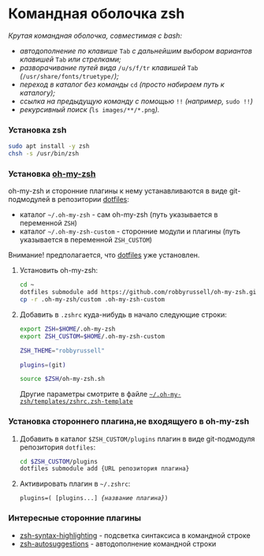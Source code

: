 # Командная оболочка zsh
*Крутая командная оболочка, совместимая с bash:*

* *автодополнение по клавише* `Tab` *c дальнейшим выбором вариантов клавишей* `Tab` *или стрелками;*
* *разворачивание путей вида* `/u/s/f/tr` *клавишей* `Tab` *(*`/usr/share/fonts/truetype/`*);*
* *переход в каталог без команды* `cd` *(просто набираем путь к каталогу);*
* *ссылка на предыдущую команду с помощью* `!!` *(например,* `sudo !!`*)*
* *рекурсивный поиск (*`ls images/**/*.png`*).*

### Установка zsh

```bash
sudo apt install -y zsh
chsh -s /usr/bin/zsh
```
### Установка [oh-my-zsh](https://github.com/robbyrussell/oh-my-zsh)

oh-my-zsh и сторонние плагины к нему устанавливаются в виде git-подмодулей
в репозитории [dotfiles](https://github.com/radimih/dotfiles):
* каталог `~/.oh-my-zsh` - сам oh-my-zsh (путь указывается в переменной `ZSH`)
* каталог `~/.oh-my-zsh-custom` - сторонние модули и плагины (путь указывается в переменной `ZSH_CUSTOM`)

Внимание! предполагается, что [dotfiles](/dotfiles.md) уже установлен.

1. Установить oh-my-zsh:
    ```bash
    cd ~
    dotfiles submodule add https://github.com/robbyrussell/oh-my-zsh.git .oh-my-zsh
    cp -r .oh-my-zsh/custom .oh-my-zsh-custom
    ```

1. Добавить в `.zshrc` куда-нибудь в начало следующие строки:

    ```bash
    export ZSH=$HOME/.oh-my-zsh
    export ZSH_CUSTOM=$HOME/.oh-my-zsh-custom
    
    ZSH_THEME="robbyrussell"
    
    plugins=(git)

    source $ZSH/oh-my-zsh.sh
    ```
  
    Другие параметры смотрите в файле [`~/.oh-my-zsh/templates/zshrc.zsh-template`](https://github.com/robbyrussell/oh-my-zsh/blob/master/templates/zshrc.zsh-template)

### Установка стороннего плагина,не входящуего в oh-my-zsh

1. Добавить в каталог `$ZSH_CUSTOM/plugins` плагин в виде git-подмодуля репозитория `dotfiles`:

    ```bash
    cd $ZSH_CUSTOM/plugins
    dotfiles submodule add {URL репозитория плагина}
    ```
  
1. Активировать плагин в `~/.zshrc`:

    `plugins=( [plugins...] `*`{название плагина}`*`)`

### Интересные сторонние плагины

* [zsh-syntax-highlighting](https://github.com/zsh-users/zsh-syntax-highlighting) - подсветка синтаксиса в командной строке
* [zsh-autosuggestions](https://github.com/zsh-users/zsh-autosuggestions) - автодополнение командной строки
